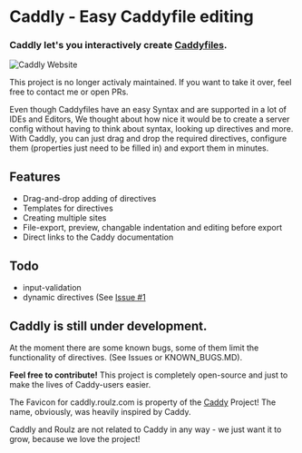 # Caddly - Easy Caddyfile editing
### Caddly let's you interactively create [Caddyfiles](https://caddyserver.com/tutorial/caddyfile).
![Caddly Website](https://i.imgur.com/brvYYl9.png)

This project is no longer activaly maintained. If you want to take it over, feel free to contact me or open PRs.

Even though Caddyfiles have an easy Syntax and are supported in a lot of IDEs and Editors, We thought about how nice it would be to create a server config without having to think about syntax, looking up directives and more.
With Caddly, you can just drag and drop the required directives, configure them (properties just need to be filled in) and export them in minutes.

## Features
- Drag-and-drop adding of directives
- Templates for directives
- Creating multiple sites
- File-export, preview, changable indentation and editing before export
- Direct links to the Caddy documentation

## Todo
- input-validation
- dynamic directives (See [Issue #1](https://github.com/roulzhq/Caddly/issues/1)

## Caddly is still under development.
At the moment there are some known bugs, some of them limit the functionality of directives. (See Issues or KNOWN_BUGS.MD).

**Feel free to contribute!** This project is completely open-source and just to make the lives of Caddy-users easier.

The Favicon for caddly.roulz.com is property of the [Caddy](https://caddyserver.com/) Project! The name, obviously, was heavily inspired by Caddy.

Caddly and Roulz are not related to Caddy in any way - we just want it to grow, because we love the project!
